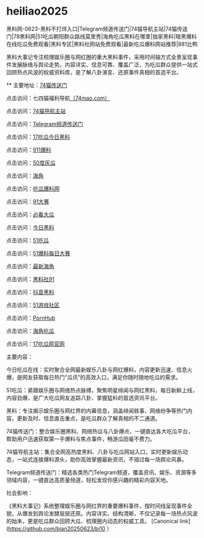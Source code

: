 # heiliao2025
黑料网-0623-黑料不打烊入口|Telegram频道传送门|74猫导航主站|74猫传送门|78黑料网|51吃瓜朝阳群众路线莫里秀|海角吃瓜黑料在哪里|独家黑料|暗黑爆料在线吃瓜免费观看|黑料专区|黑料社网站免费观看|最新吃瓜爆料网站推荐|881比鸭

黑料大事记专注梳理娱乐圈与网红圈的重大黑料事件，采用时间轴方式全景呈现事件发展脉络与舆论走势。内容详实、信息可靠、覆盖广泛，为吃瓜群众提供一站式回顾热点风波的权威资料库，是了解八卦演变、还原事件真相的首选平台。

** 主要地址：<a href="https://74mao.com/">74猫传送门</a>

点击访问：七四猫福利导航<a href="https://74mao.com/">（74mao.com）</a>

点击访问：<a href="https://74mao.com/">74猫导航主站</a>

点击访问：<a href="https://74mao.com/">Telegram频道传送门</a>

点击访问：<a href="https://hi10-1.pages.dev/">17吃瓜今日黑料</a>

点击访问：<a href="https://cg38-25.pages.dev/">911爆料</a>

点击访问：<a href="https://cg147.pages.dev/">50度灰瓜</a>

点击访问：<a href="https://hj-1295.pages.dev/">海角</a>

点击访问：<a href="https://cg09-01.pages.dev/">吃瓜爆料网</a>

点击访问：<a href="https://cg77-66.pages.dev/">91大赛</a>

点击访问：<a href="https://pi01-1.pages.dev/">必看大瓜</a>

点击访问：<a href="https://cg184.pages.dev/">今日黑料</a>

点击访问：<a href="https://pi124.pages.dev/">51吃瓜</a>

点击访问：<a href="https://cg863.pages.dev/">51爆料每日大赛</a>

点击访问：<a href="https://hl403.pages.dev/">最新海角</a>

点击访问：<a href="https://cg11-1.pages.dev/">黑料社91</a>

点击访问：<a href="https://hl386.pages.dev/">抖音黑料</a>

点击访问：<a href="https://pi456.pages.dev/">51游戏社区</a>

点击访问：<a href="https://hi11-1.pages.dev/">PornHub</a>

点击访问：<a href="https://cg08-1.pages.dev/">海角吃瓜</a>

点击访问：<a href="https://cg07-01.pages.dev/">17吃瓜网官网</a>



主要内容：

今日吃瓜在线：实时聚合全网最新娱乐八卦与网红爆料，内容更新迅速、信息火爆，是网友获取每日热门“瓜讯”的高效入口，满足你随时随地吃瓜的需求。

51吃瓜：紧跟娱乐圈与网络热点脉搏，聚焦明星绯闻与网红黑料，每日新鲜上线，内容劲爆，是广大吃瓜网友追踪八卦、掌握猛料的首选资讯平台。

黑料：专注揭示娱乐圈与网红界的内幕信息，涵盖绯闻轶事、网络纷争等热门内容，更新及时、信息直击重点，是吃瓜群众了解真相的不二通道。

74猫传送门：整合娱乐圈黑料、网络热议与八卦爆点，一键直达各大吃瓜平台，帮助用户迅速获取第一手爆料与焦点事件，畅游瓜田毫不费力。

74猫导航主站：集合全网高热度黑料、八卦与吃瓜网站入口，实时更新娱乐动态，一站式连接爆料源头，助你高效掌握最新资讯，不错过每一场舆论风暴。

Telegram频道传送门：精选各类热门Telegram频道，覆盖资讯、娱乐、资源等多领域内容，一键直达高质量频道，轻松发现你感兴趣的精彩内容天地。

社会影响：

《黑料大事记》系统整理娱乐圈与网红界的重要爆料事件，按时间线呈现事件全貌，从爆发到舆论发酵层层还原。内容详实、结构清晰，不仅记录每一场热点风波的始末，更是吃瓜群众回顾大瓜、梳理圈内动态的权威工具。
[Canonical link](https://github.com/bian20250623/bi10 ）

